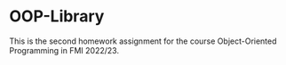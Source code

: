 # OOP-Library
This is the second homework assignment for the course Object-Oriented Programming in FMI 2022/23.
